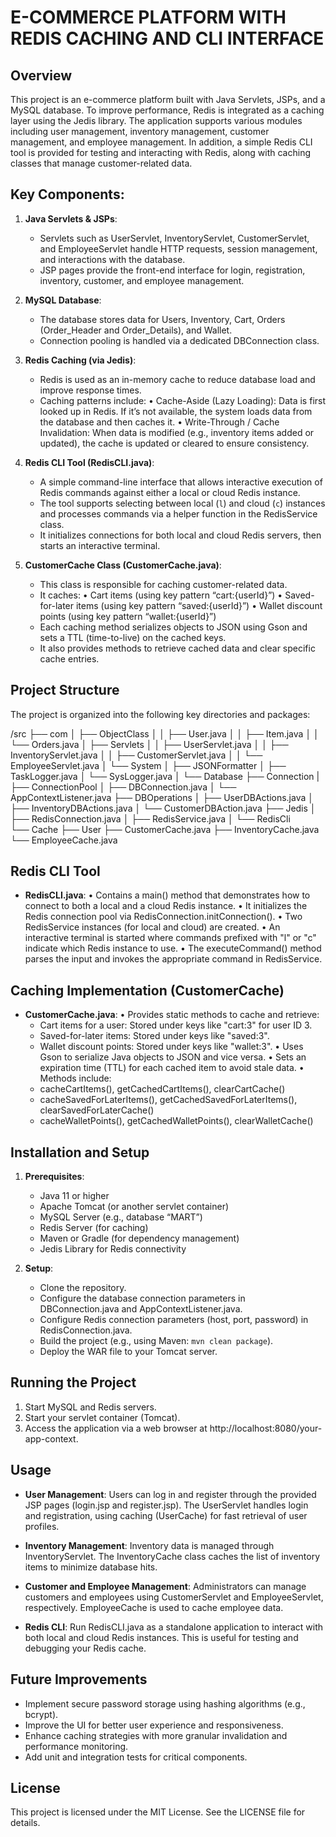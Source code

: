 E-COMMERCE PLATFORM WITH REDIS CACHING AND CLI INTERFACE
=========================================================

Overview
--------
This project is an e-commerce platform built with Java Servlets, JSPs, and a MySQL database. To improve performance, Redis is integrated as a caching layer using the Jedis library. The application supports various modules including user management, inventory management, customer management, and employee management. In addition, a simple Redis CLI tool is provided for testing and interacting with Redis, along with caching classes that manage customer-related data.

Key Components:
---------------
1. **Java Servlets & JSPs**:
   - Servlets such as UserServlet, InventoryServlet, CustomerServlet, and EmployeeServlet handle HTTP requests,
     session management, and interactions with the database.
   - JSP pages provide the front-end interface for login, registration, inventory, customer, and employee management.

2. **MySQL Database**:
   - The database stores data for Users, Inventory, Cart, Orders (Order_Header and Order_Details), and Wallet.
   - Connection pooling is handled via a dedicated DBConnection class.

3. **Redis Caching (via Jedis)**:
   - Redis is used as an in-memory cache to reduce database load and improve response times.
   - Caching patterns include:
     • Cache-Aside (Lazy Loading): Data is first looked up in Redis. If it’s not available, the system loads data from the database and then caches it.
     • Write-Through / Cache Invalidation: When data is modified (e.g., inventory items added or updated), the cache is updated or cleared to ensure consistency.

4. **Redis CLI Tool (RedisCLI.java)**:
   - A simple command-line interface that allows interactive execution of Redis commands against either a local or cloud Redis instance.
   - The tool supports selecting between local (`l`) and cloud (`c`) instances and processes commands via a helper function in the RedisService class.
   - It initializes connections for both local and cloud Redis servers, then starts an interactive terminal.

5. **CustomerCache Class (CustomerCache.java)**:
   - This class is responsible for caching customer-related data.
   - It caches:
     • Cart items (using key pattern “cart:{userId}”)
     • Saved-for-later items (using key pattern “saved:{userId}”)
     • Wallet discount points (using key pattern “wallet:{userId}”)
   - Each caching method serializes objects to JSON using Gson and sets a TTL (time-to-live) on the cached keys.
   - It also provides methods to retrieve cached data and clear specific cache entries.

Project Structure
-----------------
The project is organized into the following key directories and packages:

/src
   ├── com
   │     ├── ObjectClass
   │     │       ├── User.java
   │     │       ├── Item.java
   │     │       └── Orders.java
   │     ├── Servlets
   │     │       ├── UserServlet.java
   │     │       ├── InventoryServlet.java
   │     │       ├── CustomerServlet.java
   │     │       └── EmployeeServlet.java
   │     └── System
   │             ├── JSONFormatter
   │             ├── TaskLogger.java
   │             └── SysLogger.java
   │
   └── Database
         ├── Connection
         |       ├── ConnectionPool
         │       ├── DBConnection.java
         │       └── AppContextListener.java
         ├── DBOperations
         │       ├── UserDBActions.java
         │       ├── InventoryDBActions.java
         │       └── CustomerDBAction.java
         ├── Jedis
         │       ├── RedisConnection.java
         │       ├── RedisService.java
         │       └── RedisCli       
         └── Cache
                 ├── User
                 ├── CustomerCache.java
                 ├── InventoryCache.java
                 └── EmployeeCache.java

Redis CLI Tool
--------------
- **RedisCLI.java**:
  • Contains a main() method that demonstrates how to connect to both a local and a cloud Redis instance.
  • It initializes the Redis connection pool via RedisConnection.initConnection().
  • Two RedisService instances (for local and cloud) are created.
  • An interactive terminal is started where commands prefixed with "l" or "c" indicate which Redis instance to use.
  • The executeCommand() method parses the input and invokes the appropriate command in RedisService.

Caching Implementation (CustomerCache)
----------------------------------------
- **CustomerCache.java**:
  • Provides static methods to cache and retrieve:
    - Cart items for a user: Stored under keys like "cart:3" for user ID 3.
    - Saved-for-later items: Stored under keys like "saved:3".
    - Wallet discount points: Stored under keys like "wallet:3".
  • Uses Gson to serialize Java objects to JSON and vice versa.
  • Sets an expiration time (TTL) for each cached item to avoid stale data.
  • Methods include:
    - cacheCartItems(), getCachedCartItems(), clearCartCache()
    - cacheSavedForLaterItems(), getCachedSavedForLaterItems(), clearSavedForLaterCache()
    - cacheWalletPoints(), getCachedWalletPoints(), clearWalletCache()

Installation and Setup
----------------------
1. **Prerequisites**:
   - Java 11 or higher
   - Apache Tomcat (or another servlet container)
   - MySQL Server (e.g., database “MART”)
   - Redis Server (for caching)
   - Maven or Gradle (for dependency management)
   - Jedis Library for Redis connectivity

2. **Setup**:
   - Clone the repository.
   - Configure the database connection parameters in DBConnection.java and AppContextListener.java.
   - Configure Redis connection parameters (host, port, password) in RedisConnection.java.
   - Build the project (e.g., using Maven: `mvn clean package`).
   - Deploy the WAR file to your Tomcat server.

Running the Project
-------------------
1. Start MySQL and Redis servers.
2. Start your servlet container (Tomcat).
3. Access the application via a web browser at http://localhost:8080/your-app-context.

Usage
-----
- **User Management**:
  Users can log in and register through the provided JSP pages (login.jsp and register.jsp). The UserServlet handles login and registration, using caching (UserCache) for fast retrieval of user profiles.

- **Inventory Management**:
  Inventory data is managed through InventoryServlet. The InventoryCache class caches the list of inventory items to minimize database hits.

- **Customer and Employee Management**:
  Administrators can manage customers and employees using CustomerServlet and EmployeeServlet, respectively. EmployeeCache is used to cache employee data.

- **Redis CLI**:
  Run RedisCLI.java as a standalone application to interact with both local and cloud Redis instances. This is useful for testing and debugging your Redis cache.

Future Improvements
-------------------
- Implement secure password storage using hashing algorithms (e.g., bcrypt).
- Improve the UI for better user experience and responsiveness.
- Enhance caching strategies with more granular invalidation and performance monitoring.
- Add unit and integration tests for critical components.

License
-------
This project is licensed under the MIT License. See the LICENSE file for details.
